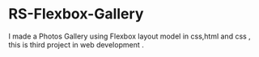 # RS-Flexbox-Gallery
I made a Photos Gallery using Flexbox layout model in css,html and css , this is third project in web development .
